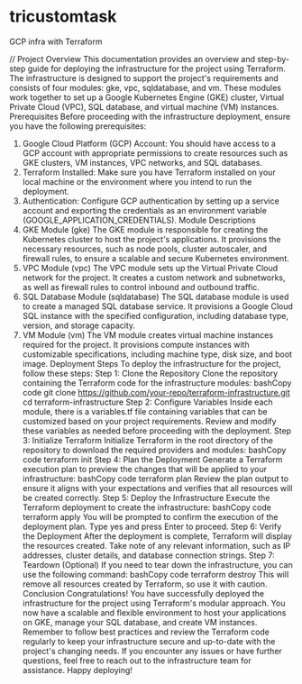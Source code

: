 # tricustomtask
GCP infra with Terraform

// Project Overview
This documentation provides an overview and step-by-step guide for deploying the infrastructure for the project using Terraform. The infrastructure is designed to support the project's requirements and consists of four modules: gke, vpc, sqldatabase, and vm. These modules work together to set up a Google Kubernetes Engine (GKE) cluster, Virtual Private Cloud (VPC), SQL database, and virtual machine (VM) instances.
Prerequisites
Before proceeding with the infrastructure deployment, ensure you have the following prerequisites:
1.	Google Cloud Platform (GCP) Account: You should have access to a GCP account with appropriate permissions to create resources such as GKE clusters, VM instances, VPC networks, and SQL databases.
2.	Terraform Installed: Make sure you have Terraform installed on your local machine or the environment where you intend to run the deployment.
3.	Authentication: Configure GCP authentication by setting up a service account and exporting the credentials as an environment variable (GOOGLE_APPLICATION_CREDENTIALS).
Module Descriptions
1. GKE Module (gke)
The GKE module is responsible for creating the Kubernetes cluster to host the project's applications. It provisions the necessary resources, such as node pools, cluster autoscaler, and firewall rules, to ensure a scalable and secure Kubernetes environment.
2. VPC Module (vpc)
The VPC module sets up the Virtual Private Cloud network for the project. It creates a custom network and subnetworks, as well as firewall rules to control inbound and outbound traffic.
3. SQL Database Module (sqldatabase)
The SQL database module is used to create a managed SQL database service. It provisions a Google Cloud SQL instance with the specified configuration, including database type, version, and storage capacity.
4. VM Module (vm)
The VM module creates virtual machine instances required for the project. It provisions compute instances with customizable specifications, including machine type, disk size, and boot image.
Deployment Steps
To deploy the infrastructure for the project, follow these steps:
Step 1: Clone the Repository
Clone the repository containing the Terraform code for the infrastructure modules:
bashCopy code
git clone https://github.com/your-repo/terraform-infrastructure.git cd terraform-infrastructure 
Step 2: Configure Variables
Inside each module, there is a variables.tf file containing variables that can be customized based on your project requirements. Review and modify these variables as needed before proceeding with the deployment.
Step 3: Initialize Terraform
Initialize Terraform in the root directory of the repository to download the required providers and modules:
bashCopy code
terraform init 
Step 4: Plan the Deployment
Generate a Terraform execution plan to preview the changes that will be applied to your infrastructure:
bashCopy code
terraform plan 
Review the plan output to ensure it aligns with your expectations and verifies that all resources will be created correctly.
Step 5: Deploy the Infrastructure
Execute the Terraform deployment to create the infrastructure:
bashCopy code
terraform apply 
You will be prompted to confirm the execution of the deployment plan. Type yes and press Enter to proceed.
Step 6: Verify the Deployment
After the deployment is complete, Terraform will display the resources created. Take note of any relevant information, such as IP addresses, cluster details, and database connection strings.
Step 7: Teardown (Optional)
If you need to tear down the infrastructure, you can use the following command:
bashCopy code
terraform destroy 
This will remove all resources created by Terraform, so use it with caution.
Conclusion
Congratulations! You have successfully deployed the infrastructure for the project using Terraform's modular approach. You now have a scalable and flexible environment to host your applications on GKE, manage your SQL database, and create VM instances.
Remember to follow best practices and review the Terraform code regularly to keep your infrastructure secure and up-to-date with the project's changing needs.
If you encounter any issues or have further questions, feel free to reach out to the infrastructure team for assistance.
Happy deploying!

